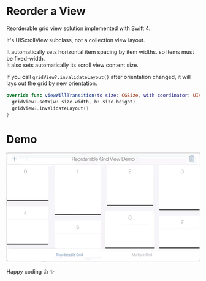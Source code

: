 # Reorder a View

Reorderable grid view solution implemented with Swift 4. <br>

It's UIScrollView subclass, not a collection view layout.<br>

It automatically sets horizontal item spacing by item widths. so items must be fixed-width.<br>
It also sets automatically its scroll view content size. <br>

If you call `gridView?.invalidateLayout()` after orientation changed, it will lays out the grid by new orientation.

```swift
override func viewWillTransition(to size: CGSize, with coordinator: UIViewControllerTransitionCoordinator) {
  gridView?.setW(w: size.width, h: size.height)
  gridView?.invalidateLayout()
}
```

# Demo

![alt tag](reorder-view-demo.gif)

Happy coding :+1:  :sparkles:
